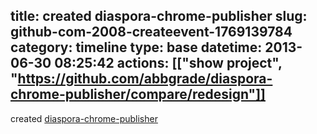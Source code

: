title: created diaspora-chrome-publisher
slug: github-com-2008-createevent-1769139784
category: timeline
type: base
datetime: 2013-06-30 08:25:42
actions: [["show project", "https://github.com/abbgrade/diaspora-chrome-publisher/compare/redesign"]]
---
created [diaspora-chrome-publisher](https://github.com/abbgrade/diaspora-chrome-publisher)
